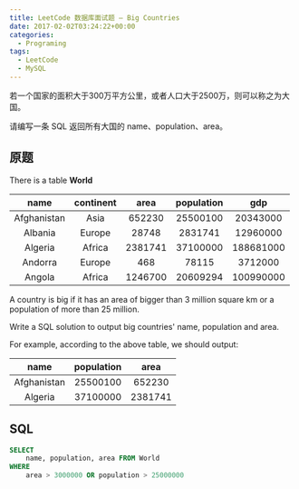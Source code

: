 ```yaml
---
title: LeetCode 数据库面试题 – Big Countries
date: 2017-02-02T03:24:22+00:00
categories:
  - Programing
tags:
  - LeetCode
  - MySQL
---
```


若一个国家的面积大于300万平方公里，或者人口大于2500万，则可以称之为大国。

请编写一条 SQL 返回所有大国的 name、population、area。

<!--more-->

## 原题

There is a table **World**

| name            | continent  | area       | population   | gdp           |
|:---------------:|:----------:|:----------:|:------------:|:-------------:|
| Afghanistan     | Asia       | 652230     | 25500100     | 20343000      |
| Albania         | Europe     | 28748      | 2831741      | 12960000      |
| Algeria         | Africa     | 2381741    | 37100000     | 188681000     |
| Andorra         | Europe     | 468        | 78115        | 3712000       |
| Angola          | Africa     | 1246700    | 20609294     | 100990000     |

A country is big if it has an area of bigger than 3 million square km or a population of more than 25 million.

Write a SQL solution to output big countries' name, population and area.

For example, according to the above table, we should output:

| name         | population  | area         |
|:------------:|:-----------:|:------------:|
| Afghanistan  | 25500100    | 652230       |
| Algeria      | 37100000    | 2381741      |

## SQL

```sql
SELECT 
    name, population, area FROM World
WHERE 
    area > 3000000 OR population > 25000000
```
